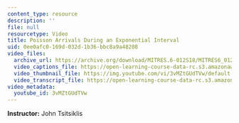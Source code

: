 ```yaml
---
content_type: resource
description: ''
file: null
resourcetype: Video
title: Poisson Arrivals During an Exponential Interval
uid: 0ee0afc0-169d-032d-1b36-bbc8a9a48208
video_files:
  archive_url: https://archive.org/download/MITRES.6-012S18/MITRES6_012S18_S23-02_300k.mp4
  video_captions_file: https://open-learning-course-data-rc.s3.amazonaws.com/res-6-012-introduction-to-probability-spring-2018/4e94cf7aee6753b080c7b942a5b2f06e_3vMZtGUdTVw.vtt
  video_thumbnail_file: https://img.youtube.com/vi/3vMZtGUdTVw/default.jpg
  video_transcript_file: https://open-learning-course-data-rc.s3.amazonaws.com/res-6-012-introduction-to-probability-spring-2018/8701cff8b5ca00c9b6218ec5b13b8bd4_3vMZtGUdTVw.pdf
video_metadata:
  youtube_id: 3vMZtGUdTVw
---
```


**Instructor:** John Tsitsiklis
